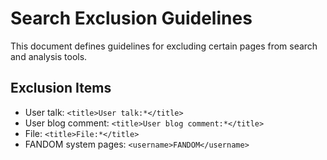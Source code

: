 # Search Exclusion Guidelines

This document defines guidelines for excluding certain pages from search and analysis tools.

## Exclusion Items

- User talk: `<title>User talk:*</title>`
- User blog comment: `<title>User blog comment:*</title>`
- File: `<title>File:*</title>`
- FANDOM system pages: `<username>FANDOM</username>`

